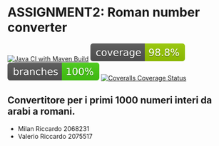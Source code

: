 # ASSIGNMENT2: Roman number converter

[![Java CI with Maven Build](https://github.com/RiccardoValerio/ASSIGNMENT2/actions/workflows/build.yml/badge.svg)](https://github.com/RiccardoValerio/ASSIGNMENT2/actions/workflows/build.yml)
![Jacoco Coverage Status](.github/badges/jacoco.svg)
![Jacoco Branches Status](.github/badges/branches.svg)
[![Coveralls Coverage Status](https://coveralls.io/repos/github/RiccardoValerio/ASSIGNMENT2/badge.svg)](https://coveralls.io/github/RiccardoValerio/ASSIGNMENT2)

## Convertitore per i primi 1000 numeri interi da arabi a romani.

- Milan Riccardo 2068231
- Valerio Riccardo 2075517


